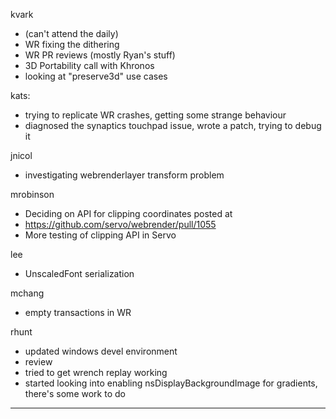 kvark
* (can't attend the daily)
* WR fixing the dithering
* WR PR reviews (mostly Ryan's stuff)
* 3D Portability call with Khronos
* looking at "preserve3d" use cases



kats:
* trying to replicate WR crashes, getting some strange behaviour
* diagnosed the synaptics touchpad issue, wrote a patch, trying to debug it



jnicol
* investigating webrenderlayer transform problem



mrobinson
* Deciding on API for clipping coordinates posted at
* https://github.com/servo/webrender/pull/1055
* More testing of clipping API in Servo



lee
* UnscaledFont serialization



mchang
* empty transactions in WR



rhunt
* updated windows devel environment
* review
* tried to get wrench replay working
* started looking into enabling nsDisplayBackgroundImage for gradients, there's some work to do

________________


